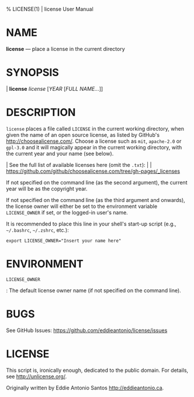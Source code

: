 % LICENSE(1) | license User Manual

NAME
====

**license** — place a license in the current directory

SYNOPSIS
========

| **license** _license_ \[_YEAR_ \[_FULL NAME..._]]

DESCRIPTION
===========

`license` places a file called `LICENSE` in the current working
directory, when given the name of an open source license, as listed by
GitHub's <http://choosealicense.com/>. Choose a license such as `mit`,
`apache-2.0` or `gpl-3.0` and it will magically appear in the current
working directory, with the current year and your name (see below).

| See the full list of available licenses here (omit the `.txt`):
|
|    <https://github.com/github/choosealicense.com/tree/gh-pages/_licenses>

If not specified on the command line (as the second argument), the
current year will be as the copyright year.

If not specified on the command line (as the third argument and
onwards), the license owner will either be set to the environment
variable `LICENSE_OWNER` if set, or the logged-in user's name.

It is recommended to place this line in your shell's start-up script
(e.g., `~/.bashrc`, `~/.zshrc`, etc.):

    export LICENSE_OWNER="Insert your name here"

ENVIRONMENT
===========

`LICENSE_OWNER`

:  The default license owner name (if not specified on the command line).

BUGS
====

See GitHub Issues: <https://github.com/eddieantonio/license/issues>

LICENSE
=======

This script is, ironically enough, dedicated to the public domain. For
details, see <http://unlicense.org/>.

Originally written by Eddie Antonio Santos <http://eddieantonio.ca>.
